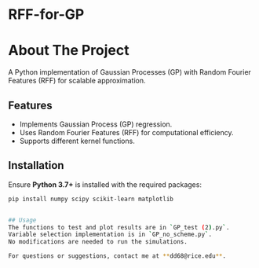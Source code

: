 # RFF-for-GP
# About The Project
A Python implementation of Gaussian Processes (GP) with Random Fourier Features (RFF) for scalable approximation.

## Features
- Implements Gaussian Process (GP) regression.
- Uses Random Fourier Features (RFF) for computational efficiency.
- Supports different kernel functions.


## Installation
Ensure **Python 3.7+** is installed with the required packages:
```bash
pip install numpy scipy scikit-learn matplotlib


## Usage
The functions to test and plot results are in `GP_test (2).py`.  
Variable selection implementation is in `GP_no_scheme.py`.  
No modifications are needed to run the simulations.  

For questions or suggestions, contact me at **dd68@rice.edu**.  
